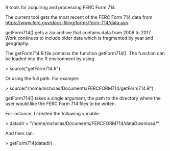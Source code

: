 R tools for acquiring and processing FERC Form 714

The current tool gets the most recent of the FERC Form 714 data from https://www.ferc.gov/docs-filing/forms/form-714/data.asp.

getForm714() gets a zip archive that contains data from 2006 to 2017.  
Work continues to include older data which is fragmented by year and geography. 

The getForm714.R file contains the function getForm714().  The function can be loaded into the R environment by using 

\> source("getForm714.R")

Or using the full path. For example:

\> source("/home/nicholas/Documents/FERCFORM714/getForm714.R")

getForm714() takes a single argument, the path to the directory where the user would like the FERC Form 714 files to be writen. 

For instance, I created the following variable:

\> datadir = "/home/nicholas/Documents/FERCFORM714/dataDownload/"

And then ran:

\> getForm714(datadir)



